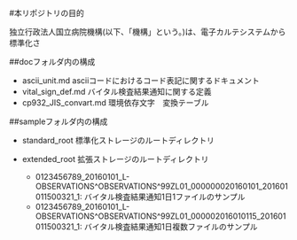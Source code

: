 #本リポジトリの目的

独立行政法人国立病院機構(以下、「機構」という。)は、電子カルテシステムから標準化さ

##docフォルダ内の構成
* ascii_unit.md      asciiコードにおけるコード表記に関するドキュメント
* vital_sign_def.md  バイタル検査結果通知に関する定義
* cp932_JIS_convart.md  環境依存文字　変換テーブル

##sampleフォルダ内の構成
* standard_root 標準化ストレージのルートディレクトリ

* extended_root 拡張ストレージのルートディレクトリ
    * 0123456789_20160101_L-OBSERVATIONS^OBSERVATIONS^99ZL01_000000020160101_201601011500321_1: バイタル検査結果通知1日1ファイルのサンプル
    * 0123456789_20160101_L-OBSERVATIONS^OBSERVATIONS^99ZL01_000002016010115_201601011500321_1: バイタル検査結果通知1日複数ファイルのサンプル
